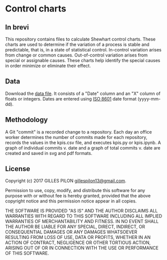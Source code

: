 # Control charts

## In brevi

This repository contains files to calculate Shewhart control charts. These charts are used to determine if the variation of a process is stable and predictable, that is, in a state of statistical control. In-control variation arises from change or common causes. Out-of-control variation arises from special or assignable causes. These charts help identify the special causes in order minimize or eliminate their effect.

## Data

Download the [data file](https://drive.google.com/open?id=0BzrdQfHR2I5DRld4MndVT2R0dEk). It consists of a "Date" column and an "X" column of floats or integers. Dates are entered using [ISO 8601](https://en.wikipedia.org/wiki/ISO_8601) date format (yyyy-mm-dd).

## Methodology

A Git "commit" is a recorded change to a repository. Each day an office worker determines the number of commits made for each repository, records the values in the kpis.csv file, and executes kpis.py or kpis.ipynb. A graph of individual commits v. date and a graph of total commits v. date are created and saved in svg and pdf formats.

## License

Copyright (c) 2017 GILLES PILON <gillespilon13@gmail.com>.

Permission to use, copy, modify, and distribute this software for any purpose with or without fee is hereby granted, provided that the above copyright notice and this permission notice appear in all copies.

THE SOFTWARE IS PROVIDED "AS IS" AND THE AUTHOR DISCLAIMS ALL WARRANTIES WITH REGARD TO THIS SOFTWARE INCLUDING ALL IMPLIED WARRANTIES OF MERCHANTABILITY AND FITNESS. IN NO EVENT SHALL THE AUTHOR BE LIABLE FOR ANY SPECIAL, DIRECT, INDIRECT, OR CONSEQUENTIAL DAMAGES OR ANY DAMAGES WHATSOEVER RESULTING FROM LOSS OF USE, DATA OR PROFITS, WHETHER IN AN ACTION OF CONTRACT, NEGLIGENCE OR OTHER TORTIOUS ACTION, ARISING OUT OF OR IN CONNECTION WITH THE USE OR PERFORMANCE OF THIS SOFTWARE.
